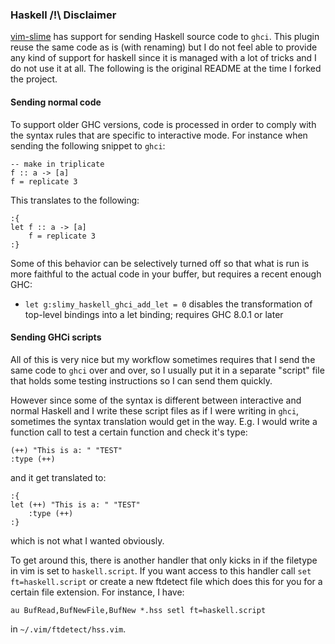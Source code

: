 ### Haskell /!\ Disclaimer

[vim-slime](https://github.com/jpalardy/vim-slime) has support for sending Haskell
source code to `ghci`. This plugin reuse the same code as is (with renaming) but
I do not feel able to provide any kind of support for haskell since it is
managed with a lot of tricks and I do not use it at all.
The following is the original README at the time I forked the project.

#### Sending normal code

To support older GHC versions, code is processed in order to comply with the
syntax rules that are specific to interactive mode. For instance when sending
the following snippet to `ghci`:

    -- make in triplicate
    f :: a -> [a]
    f = replicate 3

This translates to the following:

    :{
    let f :: a -> [a]
        f = replicate 3
    :}

Some of this behavior can be selectively turned off so that what is run is more
faithful to the actual code in your buffer, but requires a recent enough GHC:

* `let g:slimy_haskell_ghci_add_let = 0` disables the transformation of
  top-level bindings into a let binding; requires GHC 8.0.1 or later

#### Sending GHCi scripts

All of this is very nice but my workflow sometimes requires that I send the same
code to `ghci` over and over, so I usually put it in a separate "script" file
that holds some testing instructions so I can send them quickly.

However since some of the syntax is different between interactive and normal
Haskell and I write these script files as if I were writing in `ghci`, sometimes
the syntax translation would get in the way. E.g. I would write a function call
to test a certain function and check it's type:

    (++) "This is a: " "TEST"
    :type (++)

and it get translated to:

    :{
    let (++) "This is a: " "TEST"
        :type (++)
    :}

which is not what I wanted obviously.

To get around this, there is another handler that only kicks in if the filetype
in vim is set to `haskell.script`. If you want access to this handler call `set
ft=haskell.script` or create a new ftdetect file which does this for you for a
certain file extension. For instance, I have:

    au BufRead,BufNewFile,BufNew *.hss setl ft=haskell.script

in `~/.vim/ftdetect/hss.vim`.

